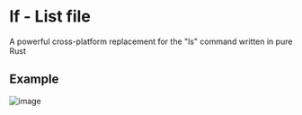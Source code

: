 # lf - List file
A powerful cross-platform replacement for the "ls" command written in pure Rust

## Example
![image](https://github.com/DevRadion/lf/assets/33360149/1b97108b-3970-4810-b03d-e9e765f936f0)


